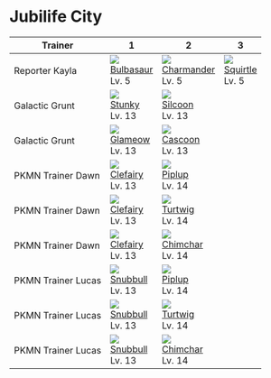 # Jubilife City

Trainer            | 1                                | 2                                 | 3
---                | ---                              | ---                               | ---
Reporter Kayla     | ![][001]<br>[Bulbasaur]<br>Lv. 5 | ![][004]<br>[Charmander]<br>Lv. 5 | ![][007]<br>[Squirtle]<br>Lv. 5
Galactic Grunt     | ![][434]<br>[Stunky]<br>Lv. 13   | ![][266]<br>[Silcoon]<br>Lv. 13   | &nbsp;
Galactic Grunt     | ![][431]<br>[Glameow]<br>Lv. 13  | ![][268]<br>[Cascoon]<br>Lv. 13   | &nbsp;
PKMN Trainer Dawn  | ![][035]<br>[Clefairy]<br>Lv. 13 | ![][393]<br>[Piplup]<br>Lv. 14    | &nbsp;
PKMN Trainer Dawn  | ![][035]<br>[Clefairy]<br>Lv. 13 | ![][387]<br>[Turtwig]<br>Lv. 14   | &nbsp;
PKMN Trainer Dawn  | ![][035]<br>[Clefairy]<br>Lv. 13 | ![][390]<br>[Chimchar]<br>Lv. 14  | &nbsp;
PKMN Trainer Lucas | ![][209]<br>[Snubbull]<br>Lv. 13 | ![][393]<br>[Piplup]<br>Lv. 14    | &nbsp;
PKMN Trainer Lucas | ![][209]<br>[Snubbull]<br>Lv. 13 | ![][387]<br>[Turtwig]<br>Lv. 14   | &nbsp;
PKMN Trainer Lucas | ![][209]<br>[Snubbull]<br>Lv. 13 | ![][390]<br>[Chimchar]<br>Lv. 14  | &nbsp;

[Bulbasaur]: ../../pokemon_changes/001/
[Charmander]: ../../pokemon_changes/004/
[Squirtle]: ../../pokemon_changes/007/
[Clefairy]: ../../pokemon_changes/035/
[Snubbull]: ../../pokemon_changes/209/
[Silcoon]: ../../pokemon_changes/266/
[Cascoon]: ../../pokemon_changes/268/
[Turtwig]: ../../pokemon_changes/387/
[Chimchar]: ../../pokemon_changes/390/
[Piplup]: ../../pokemon_changes/393/
[Glameow]: ../../pokemon_changes/431/
[Stunky]: ../../pokemon_changes/434/
[001]: ../img/pokemon/001.png
[004]: ../img/pokemon/004.png
[007]: ../img/pokemon/007.png
[035]: ../img/pokemon/035.png
[209]: ../img/pokemon/209.png
[266]: ../img/pokemon/266.png
[268]: ../img/pokemon/268.png
[387]: ../img/pokemon/387.png
[390]: ../img/pokemon/390.png
[393]: ../img/pokemon/393.png
[431]: ../img/pokemon/431.png
[434]: ../img/pokemon/434.png
